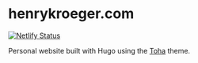 # henrykroeger.com
[![Netlify Status](https://api.netlify.com/api/v1/badges/6db20671-b7ff-4f9c-9b75-dcc2d4c7a519/deploy-status)](https://app.netlify.com/sites/zealous-minsky-1040c2/deploys)

Personal website built with Hugo using the [Toha](https://github.com/hugo-toha/toha) theme.
